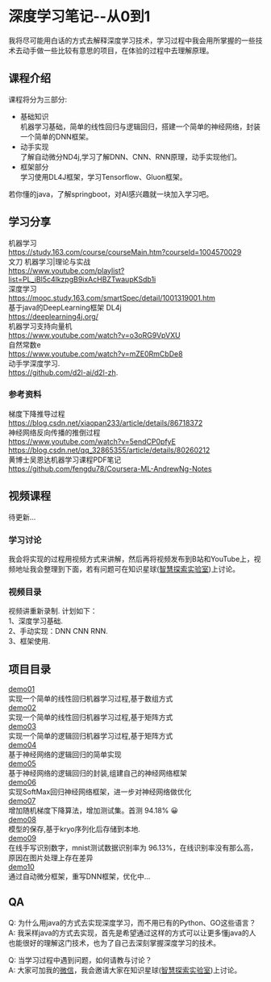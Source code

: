 # 深度学习笔记--从0到1
我将尽可能用白话的方式去解释深度学习技术，学习过程中我会用所掌握的一些技术去动手做一些比较有意思的项目，在体验的过程中去理解原理。

## 课程介绍
课程将分为三部分:
* 基础知识  
    机器学习基础，简单的线性回归与逻辑回归，搭建一个简单的神经网络，封装一个简单的DNN框架。 
* 动手实现   
    了解自动微分ND4j,学习了解DNN、CNN、RNN原理，动手实现他们。
* 框架部分  
    学习使用DL4J框架，学习Tensorflow、Gluon框架。
    
若你懂的java，了解springboot，对AI感兴趣就一块加入学习吧。

## 学习分享   

机器学习  
https://study.163.com/course/courseMain.htm?courseId=1004570029   
文刀 机器学习|理论与实战  
https://www.youtube.com/playlist?list=PL_iBl5c4lkzpgB9ixAcHBZTwaupKSdb1i   
深度学习   
https://mooc.study.163.com/smartSpec/detail/1001319001.htm  
基于java的DeepLearning框架 DL4j  
https://deeplearning4j.org/   
机器学习支持向量机   
https://www.youtube.com/watch?v=o3oRG9VpVXU   
自然常数e   
https://www.youtube.com/watch?v=mZE0RmCbDe8    
动手学深度学习.  
https://github.com/d2l-ai/d2l-zh.   
      

### 参考资料
梯度下降推导过程  
https://blog.csdn.net/xiaopan233/article/details/86718372  
神经网络反向传播的推倒过程  
https://www.youtube.com/watch?v=5endCP0pfyE  
https://blog.csdn.net/qq_32865355/article/details/80260212  
黄博士吴恩达机器学习课程PDF笔记  
https://github.com/fengdu78/Coursera-ML-AndrewNg-Notes  


## 视频课程

待更新...


### 学习讨论
我会将实现的过程用视频方式来讲解，然后再将视频发布到B站和YouTube上，视频地址我会整理到下面，若有问题可在知识星球([智慧探索实验室](images/discuss.jpg))上讨论。

### 视频目录
视频讲重新录制. 
计划如下：    
1、深度学习基础.  
2、手动实现：DNN CNN RNN.  
3、框架使用.  

## 项目目录
[demo01](demo01)   
实现一个简单的线性回归机器学习过程,基于数组方式    
[demo02](demo02)    
实现一个简单的线性回归机器学习过程,基于矩阵方式    
[demo03](demo03)    
实现一个简单的逻辑回归机器学习过程,基于矩阵方式   
[demo04](demo04)    
基于神经网络的逻辑回归的简单实现   
[demo05](demo05)      
基于神经网络的逻辑回归的封装,组建自己的神经网络框架   
[demo06](demo06)      
实现SoftMax回归神经网络框架，进一步对神经网络做优化   
[demo07](demo07)      
增加随机梯度下降算法，增加测试集。首测 94.18% 😀       
[demo08](demo08)      
模型的保存,基于kryo序列化后存储到本地.        
[demo09](demo09)      
在线手写识别数字，mnist测试数据识别率为 96.13%，在线识别率没有那么高，原因在图片处理上存在差异          
[demo10](demo10)     
通过自动微分框架，重写DNN框架，优化中...   

## QA
Q: 为什么用java的方式去实现深度学习，而不用已有的Python、GO这些语言？  
A: 我采样java的方式去实现，首先是希望通过这样的方式可以让更多懂java的人也能很好的理解这门技术，也为了自己去深刻掌握深度学习的技术。

Q: 当学习过程中遇到问题，如何请教与讨论？  
A: 大家可加我的[微信](images/weixin.jpeg)，我会邀请大家在知识星球([智慧探索实验室](images/discuss.jpg))上讨论。  


